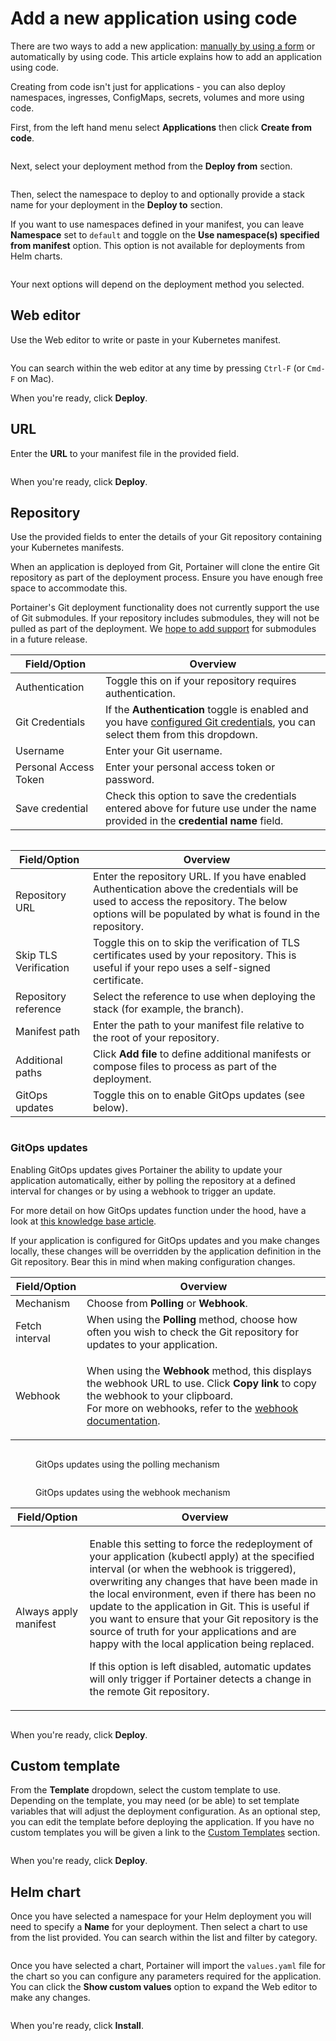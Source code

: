 # Add a new application using code

There are two ways to add a new application: [manually by using a form](add.md) or automatically by using code. This article explains how to add an application using code.

Creating from code isn't just for applications - you can also deploy namespaces, ingresses, ConfigMaps, secrets, volumes and more using code.

First, from the left hand menu select **Applications** then click **Create from code**.

<figure><img src="../..//assets/2.24.0-kubernetes-applications-manifest-add.gif" alt=""><figcaption></figcaption></figure>

Next, select your deployment method from the **Deploy from** section.

<figure><img src="../..//assets/2.20-kubernetes-applications-manifest-deployfrom.png" alt=""><figcaption></figcaption></figure>

Then, select the namespace to deploy to and optionally provide a stack name for your deployment in the **Deploy to** section.

If you want to use namespaces defined in your manifest, you can leave **Namespace** set to `default` and toggle on the **Use namespace(s) specified from manifest** option. This option is not available for deployments from Helm charts.

<figure><img src="../..//assets/2.20-kubernetes-applications-manifest-namespace.png" alt=""><figcaption></figcaption></figure>

Your next options will depend on the deployment method you selected.

## Web editor

Use the Web editor to write or paste in your Kubernetes manifest.&#x20;

<figure><img src="../..//assets/2.20-kubernetes-applications-manifest-webeditor.png" alt=""><figcaption></figcaption></figure>

You can search within the web editor at any time by pressing `Ctrl-F` (or `Cmd-F` on Mac).

When you're ready, click **Deploy**. &#x20;

## URL

Enter the **URL** to your manifest file in the provided field.

<figure><img src="../..//assets/2.20-kubernetes-applications-manifest-url.png" alt=""><figcaption></figcaption></figure>

When you're ready, click **Deploy**.

## Repository

Use the provided fields to enter the details of your Git repository containing your Kubernetes manifests.

When an application is deployed from Git, Portainer will clone the entire Git repository as part of the deployment process. Ensure you have enough free space to accommodate this.

Portainer's Git deployment functionality does not currently support the use of Git submodules. If your repository includes submodules, they will not be pulled as part of the deployment. We [hope to add support](https://github.com/orgs/portainer/discussions/9767) for submodules in a future release.

| Field/Option          | Overview                                                                                                                                                                  |
| --------------------- | ------------------------------------------------------------------------------------------------------------------------------------------------------------------------- |
| Authentication        | Toggle this on if your repository requires authentication.                                                                                                                |
| Git Credentials       | If the **Authentication** toggle is enabled and you have [configured Git credentials](../../account-settings.md#git-credentials), you can select them from this dropdown. |
| Username              | Enter your Git username.                                                                                                                                                  |
| Personal Access Token | Enter your personal access token or password.                                                                                                                             |
| Save credential       | Check this option to save the credentials entered above for future use under the name provided in the **credential name** field.                                          |

<figure><img src="../..//assets/2.16-stacks-add-gitcreds.png" alt=""><figcaption></figcaption></figure>

| Field/Option          | Overview                                                                                                                                                                                          |
| --------------------- | ------------------------------------------------------------------------------------------------------------------------------------------------------------------------------------------------- |
| Repository URL        | Enter the repository URL. If you have enabled Authentication above the credentials will be used to access the repository. The below options will be populated by what is found in the repository. |
| Skip TLS Verification | Toggle this on to skip the verification of TLS certificates used by your repository. This is useful if your repo uses a self-signed certificate.                                                  |
| Repository reference  | Select the reference to use when deploying the stack (for example, the branch).                                                                                                                   |
| Manifest path         | Enter the path to your manifest file relative to the root of your repository.                                                                                                                     |
| Additional paths      | Click **Add file** to define additional manifests or compose files to process as part of the deployment.                                                                                          |
| GitOps updates        | Toggle this on to enable GitOps updates (see below).                                                                                                                                              |

<figure><img src="../..//assets/2.24.0-kubernetes-applications-manifest-git.png" alt=""><figcaption></figcaption></figure>

### GitOps updates

Enabling GitOps updates gives Portainer the ability to update your application automatically, either by polling the repository at a defined interval for changes or by using a webhook to trigger an update.

For more detail on how GitOps updates function under the hood, have a look at [this knowledge base article](https://portal.portainer.io/knowledge/how-do-automatic-updates-for-stacks-applications-work).

If your application is configured for GitOps updates and you make changes locally, these changes will be overridden by the application definition in the Git repository. Bear this in mind when making configuration changes.

| Field/Option   | Overview                                                                                                                                                                                                                                                    |
| -------------- | ----------------------------------------------------------------------------------------------------------------------------------------------------------------------------------------------------------------------------------------------------------- |
| Mechanism      | Choose from **Polling** or **Webhook**.                                                                                                                                                                                                                     |
| Fetch interval | When using the **Polling** method, choose how often you wish to check the Git repository for updates to your application.                                                                                                                                   |
| Webhook        | <p>When using the <strong>Webhook</strong> method, this displays the webhook URL to use. Click <strong>Copy link</strong> to copy the webhook to your clipboard.<br>For more on webhooks, refer to the <a href="webhooks.md">webhook documentation</a>.</p> |

<figure><img src="../..//assets/2.19-stacks-add-git-polling.png" alt=""><figcaption><p>GitOps updates using the polling mechanism</p></figcaption></figure>

<figure><img src="../..//assets/2.19-stacks-add-git-webhook.png" alt=""><figcaption><p>GitOps updates using the webhook mechanism</p></figcaption></figure>

| Field/Option          | Overview                                                                                                                                                                                                                                                                                                                                                                                                                                                                                                                                                                                                   |
| --------------------- | ---------------------------------------------------------------------------------------------------------------------------------------------------------------------------------------------------------------------------------------------------------------------------------------------------------------------------------------------------------------------------------------------------------------------------------------------------------------------------------------------------------------------------------------------------------------------------------------------------------- |
| Always apply manifest | <p>Enable this setting to force the redeployment of your application (kubectl apply) at the specified interval (or when the webhook is triggered), overwriting any changes that have been made in the local environment, even if there has been no update to the application in Git. This is useful if you want to ensure that your Git repository is the source of truth for your applications and are happy with the local application being replaced.</p><p></p><p>If this option is left disabled, automatic updates will only trigger if Portainer detects a change in the remote Git repository.</p> |

<figure><img src="../..//assets/2.19-kubernetes-ingress-add-manifest-git-alwaysapply.png" alt=""><figcaption></figcaption></figure>

When you're ready, click **Deploy**.

## Custom template

From the **Template** dropdown, select the custom template to use. Depending on the template, you may need (or be able) to set template variables that will adjust the deployment configuration. As an optional step, you can edit the template before deploying the application. If you have no custom templates you will be given a link to the [Custom Templates](../templates/) section.

<figure><img src="../..//assets/2.20-kubernetes-applications-manifest-customtemplate.png" alt=""><figcaption></figcaption></figure>

When you're ready, click **Deploy**.

## Helm chart

Once you have selected a namespace for your Helm deployment you will need to specify a **Name** for your deployment. Then select a chart to use from the list provided. You can search within the list and filter by category.

<figure><img src="../..//assets/2.20-kubernetes-applications-manifest-helm-select.png" alt=""><figcaption></figcaption></figure>

Once you have selected a chart, Portainer will import the `values.yaml` file for the chart so you can configure any parameters required for the application. You can click the **Show custom values** option to expand the Web editor to make any changes.

<figure><img src="../..//assets/2.20-kubernetes-applications-manifest-helm-webeditor.png" alt=""><figcaption></figcaption></figure>

When you're ready, click **Install**.
